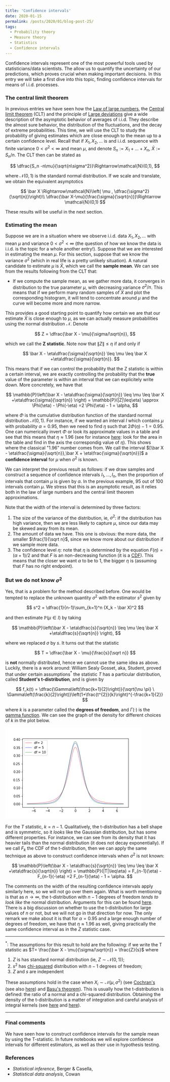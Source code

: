 ```yaml
---
title: 'Confidence intervals'
date: 2020-01-15
permalink: /posts/2020/01/blog-post-25/
tags:
  - Probability theory
  - Measure theory
  - Statistics
  - Confidence intervals
---
```

Confidence intervals represent one of the most powerful tools used by statisticians/data scientists. The allow us to quantify the uncertainty of our predictions, which proves crucial when making important decisions. In this entry we will take a first dive into this topic, finding confidence intervals for means of i.i.d. processes.

### The central limit theorem

In previous entries we have seen how the [Law of large numbers](/posts/2019/06/blog-post-10/), the [Central limit theorem](/posts/2019/06/blog-post-12/) (CLT) and the principle of [Large deviations](/posts/2019/06/blog-post-13/) give a wide description of the asymptotic behavior of averages of i.i.d. They describe the almost sure behavior, the distribution of the fluctuations, and the decay of extreme probabilities. This time, we will use the CLT to study the probability of giving estimates which are close enough to the mean up to a certain confidence level. Recall that if $X_1,X_2,\dots$ is and i.i.d. sequence with finite variance $0<\sigma^2 < \infty$ and mean $\mu$, and denote $S_n := X_1+\dots +X_n$, $\bar X:= S_n/n$. The CLT then can be stated as

$$
\dfrac{S_n -n\mu}{\sqrt{n\sigma^2}}\Rightarrow\mathcal{N}(0,1),
$$

where $\mathcal{N}(0,1)$ is the standard normal distribution.  If we scale and translate, we obtain the equivalent asymptotics 

$$
\bar X \Rightarrow\mathcal{N}\left( \mu  , \dfrac{\sigma^2}{\sqrt{n}}\right)\\
\dfrac{\bar X-\mu}{\frac{\sigma}{\sqrt{n}}}\Rightarrow \mathcal{N}(0,1)
$$

These results will be useful in the next section.

### Estimating the mean

Suppose we are in a situation where we observe i.i.d. data $X_1,X_2,\dots$ with mean $\mu$ and variance $0<\sigma^2<\infty$ (the question of how we know the data is i.i.d. is the topic for a whole another entry!). Suppose that we are interested in estimating the mean $\mu$. For this section, suppose that we know the variance $\sigma^2$ (which in real life is a pretty unlikely situation). A natural candidate to estimate $\mu$ is $\bar X$, which we call the **sample mean**. We can see from the results following from the CLT that:

* If we compute the sample mean, as we gather more data, it converges in distribution to the true parameter $\mu$, with decreasing variance $\sigma^2/n$. This means that if we perform many random samples of $\bar X$ and plot the corresponding histogram, it will tend to concentrate around $\mu$ and the curve will become more and more narrow.

This provides a good starting point to quantify how certain we are that our estimate $\bar X$ is close enough to $\mu$, as we can actually measure probabilities using the normal distribution $\mathcal{N}$. Denote 

$$
Z = \dfrac{\bar X - \mu}{\sigma/\sqrt{n}},
$$

which we call the **Z statistic**. Note now that $\|Z\| \leq \eta$ if and only if 

$$
\bar X - \eta\dfrac{\sigma}{\sqrt{n}} \leq \mu \leq \bar X +\eta\dfrac{\sigma}{\sqrt{n}}.
$$

This means that if we can control the probability that the Z statistic is within a certain interval, we are exactly controlling the probability that the **true** value of the parameter is within an interval that we can explicitely write down. More concretely, we have that

$$
\mathbb{P}\left(\bar X - \eta\dfrac{\sigma}{\sqrt{n}} \leq \mu \leq \bar X +\eta\dfrac{\sigma}{\sqrt{n}} \right) = \mathbb{P}(|Z|\leq\eta) \approx \Phi(\eta) - \Phi(-\eta) =2 \Phi(\eta) - 1 = \alpha,
$$

where $\Phi$ is the cumulative distribution function of the standard normal distribution $\mathcal{N}(0,1).$ For instance, if we wanted an interval $I$ which contains $\mu$ with probability $\alpha = 0.95$, then we need to find $\eta$ such that $2\Phi(\eta) -1 = 0.95$. One can numerically invert $\Phi$ or look its approximate values in a table and see that this means that $\eta \approx 1.96$ (see for instance [here](http://z-scoretable.com): look for the area in the table and find in the axis the correspondig value of $\eta$). This shows where the classical "1.96" number comes from. We call the interval $[\bar X - \eta\frac{\sigma}{\sqrt{n}},\bar X + \eta\frac{\sigma}{\sqrt{n}}]$ a **confidence interval** for $\mu$ when $\sigma^2$ is known.

We can interpret the previous result as follows: if we draw samples and construct a sequence of confidence intervals $I_1,\dots,I_n$, then the proportion of intervals that contain $\mu$ is given by $\alpha$. In the previous example, $95$ out of $100$ intervals contain $\mu$. We stress that this is an asymptotic result, as it relies both in the law of large numbers and the central limit theorem approximations.

Note that the width of the interval is determined by three factors:

1. The size of the variance of the distribution, ie, $\sigma^2$: if the distribution has high variance, then we are less likely to capture $\mu$, since our data may be skewed away from its mean.
2. The amount of data we have. This one is obvious: the more data, the smaller $\frac{1}{\sqrt n}$, since we know more about our distribution if we sample more data.
3. The confidence level $\eta$: note that $\eta$ is determined by the equation $F(\eta) = (\alpha+1)/2$ and that $F$ is an non-decreasing function (it is a [CDF](https://en.wikipedia.org/wiki/Cumulative_distribution_function#Properties)). This means that the closer we want $\alpha$ to be to $1$, the bigger $\eta$ is (assuming that $F$ has no right endpoint).

### But we do not know $\sigma^2$

Yes, that is a problem for the method described before. One would be tempted to replace the unknown quantity $\sigma^2$ with the estimator $s^2$ given by

$$
s^2 = \dfrac{1}{n-1}\sum_{k=1}^n (X_k - \bar X)^2
$$

and then estimate $\mathbb{P}(\mu \in I)$ by taking

$$
\mathbb{P}\left(\bar X - \eta\dfrac{s}{\sqrt{n}} \leq \mu \leq \bar X +\eta\dfrac{s}{\sqrt{n}} \right),
$$

where we replaced $\sigma$ by $s$. It turns out that the statistic 

$$
T = \dfrac{\bar X - \mu}{\frac{s}{\sqrt n}}
$$

is **not** normally distributed, hence we cannot use the same idea as above. Luckily, there is a work around: William Sealy Gosset, aka, Student, proved that under certain assumptions$^*$ the statistic $T$ has a particular distribution, called **Student's t-distribution**, and is given by

$$
f_k(t) = \dfrac{\Gamma\left(\frac{k+1}{2}\right)}{\sqrt{\nu \pi} \ \Gamma\left(\frac{k}{2}\right)}\left(1+\frac{t^{2}}{k}\right)^{-\frac{k+1}{2}}
$$

where $k$ is a parameter called the **degrees of freedom**, and $\Gamma(\cdot)$ is the [gamma function](https://en.wikipedia.org/wiki/Gamma_function). We can see the graph of the density for different choices of $k$ in the plot below.

![T dist](/files/t_distr.png)

For the $T$ statistic, $k=n-1$. Qualitatively, the t-distribution has a bell shape and is symmetric, so it *looks* like the Gaussian distribution, but has some different properties. For instance, we can see from its density that it has heavier tails than the normal distribution (it does not decay exponentially). If we call $F_k$ the CDF of the t-distribution, then we can apply the same technique as above to construct confidence intervals when $\sigma^2$ is not known:

$$
\mathbb{P}\left(\bar X - \eta\dfrac{s}{\sqrt{n}} \leq \mu \leq \bar X +\eta\dfrac{s}{\sqrt{n}} \right) = \mathbb{P}(|T|\leq\eta) = F_{n-1}(\eta) - F_{n-1}(-\eta) =2 F_{n-1}(\eta) - 1 = \alpha.
$$

The comments on the width of the resulting confidence intervals apply similarly here, so we will not go over them again. What is worth mentioning is that as $n\to\infty$, the t-distribution with $n-1$ degrees of freedom *tends to look like* the normal distribution. Arguments for this can be found [here](https://stats.stackexchange.com/questions/110359/why-does-the-t-distribution-become-more-normal-as-sample-size-increases). There is a big discussion on whether to use the t-distribution for large values of $n$ or not, but we will not go in that direction for now. The only remark we make about it is that for $\alpha = 0.95$ and a large enough number of degrees of freedom, we have that $\eta \approx 1.96$ as well, giving practically the same confidence interval as in the $Z$ statistic case.

---

$^*:$ The assumptions for this result to hold are the following: if we write the T statistic as $T= \frac{\bar X - \mu}{\sigma/\sqrt{n}} = \frac{Z}{s}$ where

1. $Z$ is has standard normal distribution (ie, $Z\sim \mathcal{N}(0,1)$);
2. $s^2$ has [chi-squared](https://en.wikipedia.org/wiki/Chi-squared_distribution) distribution with $n-1$ degrees of freedom;
3. $Z$ and $s$ are independent

These assumptions hold in the case when $X_i\sim \mathcal{N}(\mu,\sigma^2)$ (see [Cochran's](https://en.wikipedia.org/wiki/Cochran%27s_theorem) (see also [here](http://users.stat.umn.edu/~sandy/courses/8311/handouts/ch05.pdf?fbclid=IwAR0iRW6ah-vO_x_tvLCXmFrU1INkYxZE0bSFqb24EWbowj8l0oGOmr8nePY)) and [Basu's theorem](https://en.wikipedia.org/wiki/Basu%27s_theorem)). This is usually how the t-distribution is defined: the ratio of a normal and a chi-squared distribution. Obtaining the density of the t-distribution is a matter of integration and careful analysis of integral kernels (see [here](https://math.stackexchange.com/questions/474733/derivation-of-the-density-function-of-student-t-distribution-from-this-big-integ) and [here](https://math.stackexchange.com/questions/1384338/math-intuition-and-natural-motivation-behind-t-student-distribution)).

---

### Final comments
We have seen how to construct confidence intervals for the sample mean by using the T-statistic. In future notebooks we will explore confidence intervals for different estimators, as well as their use in hypothesis testing.

### References
* *Statistical inference*, Berger & Casella,
* *Statistical data analysis*, Cowan

